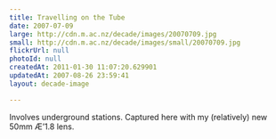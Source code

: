 ```yaml
---
title: Travelling on the Tube
date: 2007-07-09
large: http://cdn.m.ac.nz/decade/images/20070709.jpg
small: http://cdn.m.ac.nz/decade/images/small/20070709.jpg
flickrUrl: null
photoId: null
createdAt: 2011-01-30 11:07:20.629901
updatedAt: 2007-08-26 23:59:41
layout: decade-image

---
```

Involves underground stations. Captured here with my (relatively) new 50mm Æ’1.8 lens.
